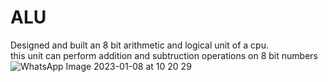 # ALU
Designed and built an 8 bit arithmetic and logical unit of a cpu.<br />
this unit can perform addition and subtruction operations on 8 bit numbers <br />
![WhatsApp Image 2023-01-08 at 10 20 29](https://user-images.githubusercontent.com/29175506/211186876-09d8b737-32e4-476f-9212-085a98103b2a.jpeg)
